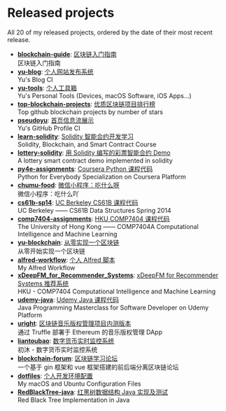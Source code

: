 # Released projects

All <!-- release_count starts -->20<!-- release_count ends --> of my released projects, ordered by the date of their most recent release.

<!-- recent_releases starts -->
* **[blockchain-guide](https://github.com/pseudoyu/blockchain-guide)**: [区块链入门指南](https://github.com/pseudoyu/blockchain-guide/releases/tag/v0.1.0)
<br>区块链入门指南
* **[yu-blog](https://github.com/pseudoyu/yu-blog)**: [个人网站发布系统](https://github.com/pseudoyu/yu-blog/releases/tag/v1.1.0)
<br>Yu's Blog CI
* **[yu-tools](https://github.com/pseudoyu/yu-tools)**: [个人工具箱](https://github.com/pseudoyu/yu-tools/releases/tag/v0.1)
<br>Yu's Personal Tools (Devices, macOS Software, iOS Apps...)
* **[top-blockchain-projects](https://github.com/pseudoyu/top-blockchain-projects)**: [优质区块链项目排行榜](https://github.com/pseudoyu/top-blockchain-projects/releases/tag/v1.0.0)
<br>Top github blockchain projects by number of stars
* **[pseudoyu](https://github.com/pseudoyu/pseudoyu)**: [首页信息流展示](https://github.com/pseudoyu/pseudoyu/releases/tag/v1.1.0)
<br>Yu's GitHub Profile CI
* **[learn-solidity](https://github.com/pseudoyu/learn-solidity)**: [Solidity 智能合约开发学习](https://github.com/pseudoyu/learn-solidity/releases/tag/v1.0.0)
<br>Solidity, Blockchain, and Smart Contract Course
* **[lottery-solidity](https://github.com/pseudoyu/lottery-solidity)**: [用 Solidity 编写的彩票智能合约 Demo](https://github.com/pseudoyu/lottery-solidity/releases/tag/v1.0.0)
<br>A lottery smart contract demo implemented in solidity
* **[py4e-assignments](https://github.com/pseudoyu/py4e-assignments)**: [Coursera Python 课程代码](https://github.com/pseudoyu/py4e-assignments/releases/tag/v1.0.0)
<br>Python for Everybody Specialization on Coursera Platform
* **[chumu-food](https://github.com/pseudoyu/chumu-food)**: [微信小程序：吃什么呀](https://github.com/pseudoyu/chumu-food/releases/tag/v1.0.0)
<br>微信小程序：吃什么吖
* **[cs61b-sp14](https://github.com/pseudoyu/cs61b-sp14)**: [UC Berkeley CS61B 课程代码](https://github.com/pseudoyu/cs61b-sp14/releases/tag/v0.0.1)
<br>UC Berkeley —— CS61B Data Structures Spring 2014
* **[comp7404-assignments](https://github.com/pseudoyu/comp7404-assignments)**: [HKU COMP7404 课程代码](https://github.com/pseudoyu/comp7404-assignments/releases/tag/v1.0.0)
<br>The University of Hong Kong —— COMP7404A Computational Intelligence and Machine Learning
* **[yu-blockchain](https://github.com/pseudoyu/yu-blockchain)**: [从零实现一个区块链](https://github.com/pseudoyu/yu-blockchain/releases/tag/v1.0.0)
<br>从零开始实现一个区块链
* **[alfred-workflow](https://github.com/pseudoyu/alfred-workflow)**: [个人 Alfred 脚本](https://github.com/pseudoyu/alfred-workflow/releases/tag/v0.0.1)
<br>My Alfred Workflow
* **[xDeepFM_for_Recommender_Systems](https://github.com/pseudoyu/xDeepFM_for_Recommender_Systems)**: [xDeepFM for Recommender Systems 推荐系统](https://github.com/pseudoyu/xDeepFM_for_Recommender_Systems/releases/tag/v1.0.0)
<br>HKU - COMP7404 Computational Intelligence and Machine Learning
* **[udemy-java](https://github.com/pseudoyu/udemy-java)**: [Udemy Java 课程代码](https://github.com/pseudoyu/udemy-java/releases/tag/v0.0.1)
<br>Java Programming Masterclass for Software Developer on Udemy Platform
* **[uright](https://github.com/pseudoyu/uright)**: [区块链音乐版权管理项目内测版本](https://github.com/pseudoyu/uright/releases/tag/v0.0.1)
<br>通过 Truffle 部署于 Ethereum 的音乐版权管理 DApp
* **[liantoubao](https://github.com/pseudoyu/liantoubao)**: [数字货币实时监控系统](https://github.com/pseudoyu/liantoubao/releases/tag/v1.0.0)
<br>初沐 - 数字货币实时监控系统
* **[blockchain-forum](https://github.com/pseudoyu/blockchain-forum)**: [区块链学习论坛](https://github.com/pseudoyu/blockchain-forum/releases/tag/v0.0.1)
<br>一个基于 gin 框架和 vue 框架搭建的前后端分离区块链论坛
* **[dotfiles](https://github.com/pseudoyu/dotfiles)**: [个人开发环境配置](https://github.com/pseudoyu/dotfiles/releases/tag/v1.0.0)
<br>My macOS and Ubuntu Configuration Files
* **[RedBlackTree-java](https://github.com/pseudoyu/RedBlackTree-java)**: [红黑树数据结构 Java 实现及测试](https://github.com/pseudoyu/RedBlackTree-java/releases/tag/v1.0.0)
<br>Red Black Tree Implementation in Java
<!-- recent_releases ends -->
